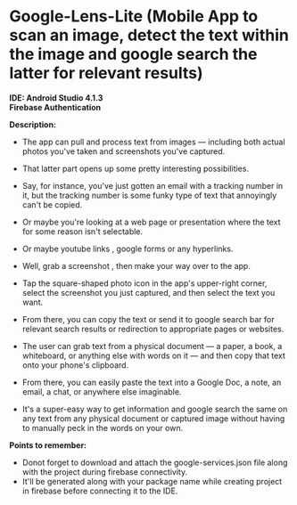 # Google-Lens-Lite (Mobile App to scan an image, detect the text within the image and google search the latter for relevant results)


**IDE: Android Studio 4.1.3<br />
Firebase Authentication**

**Description:**
- The app can pull and process text from images — including both actual photos you've taken and screenshots you've captured.
- That latter part opens up some pretty interesting possibilities. 
- Say, for instance, you've just gotten an email with a tracking number in it, but the tracking number is some funky type of text that annoyingly can't be copied. 
- Or maybe you're looking at a web page or presentation where the text for some reason isn't selectable.
- Or maybe youtube links , google forms or any hyperlinks.


- Well, grab a screenshot , then make your way over to the app.
- Tap the square-shaped photo icon in the app's upper-right corner, select the screenshot you just captured, and then select the text you want.
- From there, you can copy the text or send it to google search bar for relevant search results or redirection to appropriate pages or websites.

- The user can grab text from a physical document — a paper, a book, a whiteboard, or anything else with words on it — and then copy that text onto your phone's clipboard. 
- From there, you can easily paste the text into a Google Doc, a note, an email, a chat, or anywhere else imaginable.

- It's a super-easy way to get information and google search the same on any text from any physical document or captured image without having to manually peck in the words on your own.

**Points to remember:**
- Donot forget to download and attach the google-services.json file along with the project during firebase connectivity.
- It'll be generated along with your package name while creating project in firebase before connecting it to the IDE.


